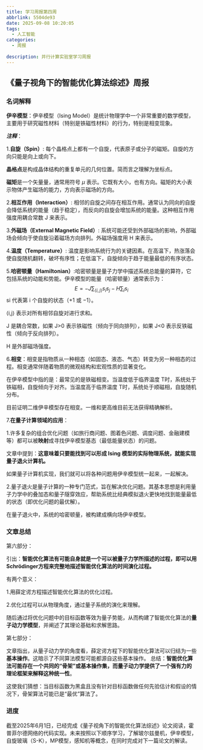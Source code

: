```yaml
---
title: 学习周报第四周
abbrlink: 5504de93
date: 2025-09-08 10:20:05
tags:
  - 人工智能
categories:
  - 周报
  
description: 并行计算实验室学习周报
---
```

## 《量子视角下的智能优化算法综述》周报

### 名词解释

**伊辛模型**：伊辛模型（Ising Model）是统计物理学中一个非常重要的数学模型，主要用于研究磁性材料（特别是铁磁性材料）的行为，特别是相变现象。

***注释***：

1.**自旋（Spin）**: 每个晶格点上都有一个自旋，代表原子或分子的磁矩。自旋的方向只能是向上或向下。

**晶格点**是构成晶体结构的重复单元的几何位置。简而言之理解为坐标点。

**磁矩**是一个矢量量，通常用符号 *μ* 表示。它既有大小，也有方向。磁矩的大小表示物体产生磁场的能力，方向表示磁场的方向。

2.**相互作用（Interaction）**: 相邻的自旋之间存在相互作用。通常认为同向的自旋会降低系统的能量（趋于稳定），而反向的自旋会增加系统的能量。这种相互作用强度用耦合常数 J 来表示。

3.**外磁场（External Magnetic Field）**: 系统可能还受到外部磁场的影响，外部磁场会倾向于使自旋沿着磁场方向排列。外磁场强度用 H 来表示。

4.**温度（Temperature）**: 温度是影响系统行为的关键因素。在高温下，热涨落会使自旋随机翻转，破坏有序性；在低温下，自旋倾向于趋于能量最低的有序状态。

5.**哈密顿量（Hamiltonian）**:哈密顿量是量子力学中描述系统总能量的算符，它包括系统的动能和势能。伊辛模型的能量（哈密顿量）通常表示为：
$$
E = -J \sum_{\langle i,j \rangle} s_i s_j - H \sum_i s_i
$$
si 代表第 i 个自旋的状态（+1 或 −1）。

⟨i,j⟩ 表示对所有相邻自旋对进行求和。

J 是耦合常数，如果 J>0 表示铁磁性（倾向于同向排列），如果 J<0 表示反铁磁性（倾向于反向排列）。

H 是外部磁场强度。

6.**相变**：相变是指物质从一种相态（如固态、液态、气态）转变为另一种相态的过程。相变通常伴随着物质的微观结构和宏观性质的显著变化。

在伊辛模型中指的是：最常见的是铁磁相变。当温度低于临界温度 T时，系统处于铁磁相，自旋倾向于对齐。当温度高于临界温度 T时，系统处于顺磁相，自旋随机分布。

目前证明二维伊辛模型存在相变。一维和更高维目前无法获得精确解析。

7.**在量子计算领域的应用**：

1.许多复杂的组合优化问题（如旅行商问题、图着色问题、调度问题、金融建模等）都可以被**映射**成寻找伊辛模型基态（最低能量状态）的问题。

文章中提到：**这意味着只要能找到可以形成 Ising 模型的实际物理系统，就能实现量子退火计算机。**

如果量子计算机实现，我们就可以将各种问题用伊辛模型统一起来，一起解决。

2.量子退火是量子计算的一种专门范式，旨在解决优化问题。其基本思想是利用量子力学中的叠加态和量子隧穿效应，帮助系统比经典模拟退火更快地找到能量最低的状态（即优化问题的最优解）。

在量子退火中，系统的哈密顿量，被构建成横向场伊辛模型。

### 文章总结

第六部分：

引出：**智能优化算法有可能自身就是一个可以被量子力学所描述的过程，即可以用 Schrödinger方程来完整地描述智能优化算法的时间演化过程。**

有两个意义：

1.用薛定谔方程描述智能优化算法的优化过程。

2.优化过程可以从物理角度，通过量子系统的演化来理解。

随后通过将优化问题中的目标函数等效为量子势能，从而构建了智能优化算法的**量子动力学模型**，并阐述了其理论基础和求解思路。

第七部分：

文章指出，从量子动力学的角度看，薛定谔方程下的智能优化算法可以归结为一些**基本操作**。这暗示了不同算法模型可能都源自这些基本操作。
总结：**智能优化算法可能存在一个共同的“骨架”或基本操作集，而量子动力学提供了一个强有力的理论框架来解释这种统一性**。

这使我们猜想：当目标函数为黑盒且没有针对目标函数做任何先验估计和假设的情况下，骨架算法可能已是“最优”算法了。

### 进度

截至2025年6月1日，已经完成《量子视角下的智能优化算法综述》论文阅读，霍普菲尔德网络的代码实现。未来按照以下顺序学习，了解玻尔兹曼机，伊辛模型，自旋玻璃（S-K），MP模型，感知机等概念，在同时完成对下一篇论文的解读。